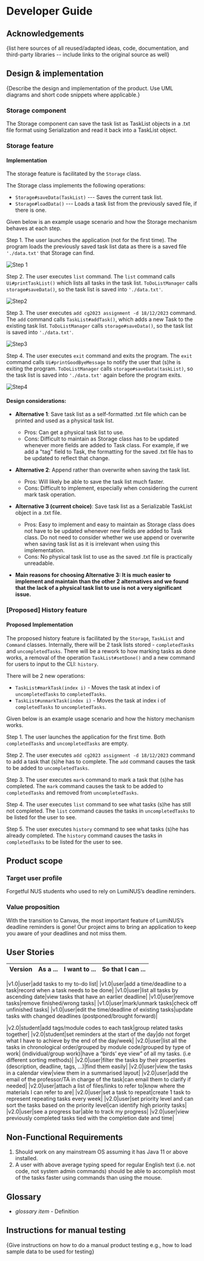 # Developer Guide

## Acknowledgements

{list here sources of all reused/adapted ideas, code, documentation, and third-party libraries -- include links to the 
original source as well}

## Design & implementation

{Describe the design and implementation of the product. Use UML diagrams and short code snippets where applicable.}

### Storage component

The Storage component can save the task list as TaskList objects in a .txt file format using Serialization and read it 
back into a TaskList object.

### Storage feature

#### Implementation

The storage feature is facilitated by the `Storage` class.

The Storage class implements the following operations:
* `Storage#saveData(TaskList)` --- Saves the current task list.
* `Storage#loadData()` --- Loads a task list from the previously saved file, if there is one.

Given below is an example usage scenario and how the Storage mechanism behaves at each step.

Step 1. The user launches the application (not for the first time). The program loads the previously saved task list 
data as there is a saved file `'./data.txt'` that Storage can find.

![Step 1](images/StorageSequenceDiagramStep1-Step_1.png)

Step 2. The user executes `list` command. The `list` command calls `Ui#printTaskList()` which lists all tasks in the 
task list. `ToDoListManager` calls `storage#saveData()`, so the task list is saved into `'./data.txt'`.

![Step2](images/StorageSequenceDiagramStep2-Step_2.png)

Step 3. The user executes `add cg2023 assignment -d 18/12/2023` command. The `add` command calls `TaskList#addTask()`, 
which adds a new Task to the existing task list. `ToDoListManager` calls `storage#saveData()`, so the task list is saved
into `'./data.txt'`.

![Step3](images/StorageSequenceDiagramStep3-Step_3.png)

Step 4. The user executes `exit` command and exits the program. The `exit` command calls `Ui#printGoodByeMessage` to 
notify the user that (s)he is exiting the program. `ToDoListManager` calls `storage#saveData(taskList)`, so the task 
list is saved into `'./data.txt'` again before the program exits.

![Step4](images/StorageSequenceDiagramStep4-Step_4.png)


#### Design considerations:
* <b>Alternative 1</b>: Save task list as a self-formatted .txt file which can be printed and used as a physical task list.
    * Pros: Can get a physical task list to use.
    * Cons: Difficult to maintain as Storage class has to be updated whenever more fields are added to Task class. For
          example, if we add a "tag" field to Task, the formatting for the saved .txt file has to be updated to reflect
          that change.
* <b>Alternative 2</b>: Append rather than overwrite when saving the task list.
    * Pros: Will likely be able to save the task list much faster.
    * Cons: Difficult to implement, especially when considering the current mark task operation.
* <b>Alternative 3 (current choice)</b>: Save task list as a Serializable TaskList object in a .txt file. 

    * Pros: Easy to implement and easy to maintain as Storage class does not have to be updated whenever new fields are 
            added to Task class. Do not need to consider whether we use append or overwrite when saving task list as it is 
            irrelevant when using this implementation.
    * Cons: No physical task list to use as the saved .txt file is practically unreadable.

* <b>Main reasons for choosing Alternative 3: It is much easier to implement and maintain than the other 2 alternatives and we found that the lack of a physical task list to use is not a very significant issue.</b>


### [Proposed] History feature
#### Proposed Implementation
The proposed history feature is facilitated by the `Storage`, `TaskList` and `Command` classes. Internally, there will 
be 2 task lists stored - `completedTasks` and `uncompletedTasks`. There will be a rework to how marking tasks as done 
works, a removal of the operation `TaskList#setDone()` and a new command for users to input to the CLI: `history`.

There will be 2 new operations:
* `TaskList#markTask(index i)` - Moves the task at index i of `uncompletedTasks` to `completedTasks`.  
* `TaskList#unmarkTask(index i)` - Moves the task at index i of `completedTasks` to `uncompletedTasks`.

Given below is an example usage scenario and how the history mechanism works.

Step 1. The user launches the application for the first time. Both `completedTasks` and `uncompletedTasks` are empty.

Step 2. The user executes `add cg2023 assignment -d 18/12/2023` command to add a task that (s)he has to complete. The
`add` command causes the task to be added to `uncompletedTasks`.

Step 3. The user executes `mark` command to mark a task that (s)he has completed. The `mark` command causes the task to
be added to `completedTasks` and removed from `uncompletedTasks`.

Step 4. The user executes `list` command to see what tasks (s)he has still not completed. The `list` command causes the 
tasks in `uncompletedTasks` to be listed for the user to see.

Step 5. The user executes `history` command to see what tasks (s)he has already completed. The `history` command causes 
the tasks in `completedTasks` to be listed for the user to see.
 

## Product scope
### Target user profile

Forgetful NUS students who used to rely on LumiNUS’s deadline reminders.

### Value proposition

With the transition to Canvas, the most important feature of LumiNUS’s deadline reminders is gone! Our project aims to 
bring an application to keep you aware of your deadlines and not miss them.


## User Stories

|Version| As a ... | I want to ... | So that I can ...|
|--------|----------|---------------|------------------|

|v1.0|user|add tasks to my to-do list|
|v1.0|user|add a time/deadline to a task|record when a task needs to be done|
|v1.0|user|list all tasks by ascending date|view tasks that have an earlier deadline|
|v1.0|user|remove tasks|remove finished/wrong tasks|
|v1.0|user|mark/unmark tasks|check off unfinished tasks|
|v1.0|user|edit the time/deadline of existing tasks|update tasks with changed deadlines (postponed/brought forward)|

|v2.0|student|add tags/module codes to each task|group related tasks together|
|v2.0|student|set reminders at the start of the day|do not forget what I have to achieve by the end of the day/week|
|v2.0|user|list all the tasks in chronological order/grouped by module code/grouped by type of work|
(individual/group work)|have a “birds’ eye view” of all my tasks. (i.e different sorting methods)|
|v2.0|user|filter the tasks by their properties (description, deadline, tags, …)|find them easily|
|v2.0|user|view the tasks in a calendar view|view them in a summarised layout|
|v2.0|user|add the email of the professor/TA in charge of the task|can email them to clarify if needed|
|v2.0|user|attach a list of files/links to refer to|know where the materials I can refer to are|
|v2.0|user|set a task to repeat|create 1 task to represent repeating tasks every week|
|v2.0|user|set priority level and can sort the tasks based on the priority level|can identify high priority tasks|
|v2.0|user|see a progress bar|able to track my progress|
|v2.0|user|view previously completed tasks tied with the completion date and time|


## Non-Functional Requirements

1. Should work on any mainstream OS assuming it has Java 11 or above installed.
2. A user with above average typing speed for regular English text (i.e. not code, not system admin commands) should be 
able to accomplish most of the tasks faster using commands than using the mouse.

## Glossary

* *glossary item* - Definition

## Instructions for manual testing

{Give instructions on how to do a manual product testing e.g., how to load sample data to be used for testing}
